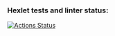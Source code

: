 ### Hexlet tests and linter status:
[![Actions Status](https://github.com/Mikhail1332/frontend-project-46/workflows/hexlet-check/badge.svg)](https://github.com/Mikhail1332/frontend-project-46/actions)